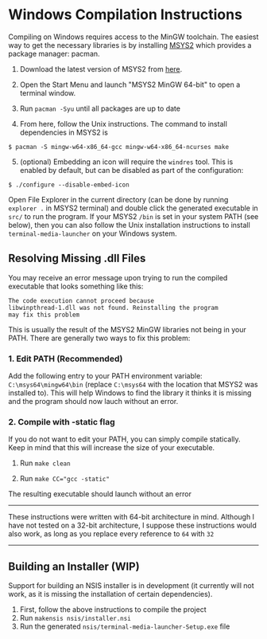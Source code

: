 # Windows Compilation Instructions

Compiling on Windows requires access to the MinGW toolchain. The easiest way to get the necessary libraries is by installing [MSYS2](https://www.msys2.org/) which provides a package manager: pacman.

1. Download the latest version of MSYS2 from [here](https://www.msys2.org/).

2. Open the Start Menu and launch "MSYS2 MinGW 64-bit" to open a terminal window.

3. Run `pacman -Syu` until all packages are up to date

4. From here, follow the Unix instructions. The command to install dependencies in MSYS2 is

```
$ pacman -S mingw-w64-x86_64-gcc mingw-w64-x86_64-ncurses make
```

5. (optional) Embedding an icon will require the `windres` tool. This is enabled by default, but can be disabled as part of the configuration:

```
$ ./configure --disable-embed-icon
```

Open File Explorer in the current directory (can be done by running `explorer .` in MSYS2 terminal) and double click the generated executable in `src/` to run the program. If your MSYS2 `/bin` is set in your system PATH (see below), then you can also follow the Unix installation instructions to install `terminal-media-launcher` on your Windows system.

## Resolving Missing .dll Files

You may receive an error message upon trying to run the compiled executable that looks something like this:

```
The code execution cannot proceed because
libwinpthread-1.dll was not found. Reinstalling the program
may fix this problem
```

This is usually the result of the MSYS2 MinGW libraries not being in your PATH. There are generally two ways to fix this problem:

### 1. Edit PATH (Recommended)

Add the following entry to your PATH environment variable: `C:\msys64\mingw64\bin` (replace `C:\msys64` with the location that MSYS2 was installed to). This will help Windows to find the library it thinks it is missing and the program should now lauch without an error.

### 2. Compile with -static flag

If you do not want to edit your PATH, you can simply compile statically. Keep in mind that this will increase the size of your executable.

1. Run `make clean`

2. Run `make CC="gcc -static"`

The resulting executable should launch without an error

---

These instructions were written with 64-bit architecture in mind. Although I have not tested on a 32-bit architecture, I suppose these instructions would also work, as long as you replace every reference to `64` with `32`

---

## Building an Installer (WIP)

Support for building an NSIS installer is in development (it currently will not work, as it is missing the installation of certain dependencies).

1. First, follow the above instructions to compile the project
2. Run `makensis nsis/installer.nsi`
3. Run the generated `nsis/terminal-media-launcher-Setup.exe` file

